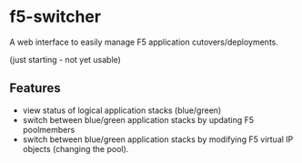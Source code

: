 # f5-switcher

A web interface to easily manage F5 application cutovers/deployments.

(just starting - not yet usable)

## Features
* view status of logical application stacks (blue/green)
* switch between blue/green application stacks by updating F5 poolmembers
* switch between blue/green application stacks by modifying F5 virtual IP objects (changing the pool).


